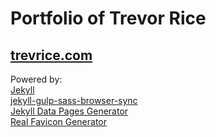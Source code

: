 Portfolio of Trevor Rice
========================
[trevrice.com](http://trevrice.com)
-----------------------------------

Powered by:  
[Jekyll](https://jekyllrb.com/)  
[jekyll-gulp-sass-browser-sync](https://github.com/shakyShane/jekyll-gulp-sass-browser-sync)  
[Jekyll Data Pages Generator](https://github.com/avillafiorita/jekyll-datapage_gen)  
[Real Favicon Generator](http://realfavicongenerator.net/)  